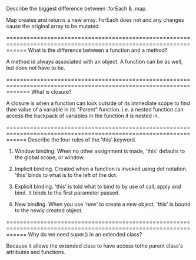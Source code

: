 Describe the biggest difference between .forEach & .map.

Map creates and returns a new array. ForEach does not and any changes cause the original array to be mutated.

==================================================================================================================
What is the difference between a function and a method?

A method id always associated with an object. A function can be as well, but does not have to be.


===================================================================================================================
What is closure?

A closure is when a function can look outside of its immediate scope to find thae value of a variable in
 its "Parent" function. i.e. a nested function can access the backpack of variables in the function it is nested in.

==================================================================================================================
Describe the four rules of the 'this' keyword.

1) Window binding. When no other assignment is made, 'this' defaults to the global scope, or window.

2) Implicit binding. Created when a function is invoked using dot notation. 'this' binds to what is to the left of the dot.

3) Explicit binding. 'this' is told what to bind to by use of call, apply and bind. It binds to the first parameter passed.

4) New binding. When you use 'new' to create a new object, 'this' is bound to the newly created object.

==================================================================================================================
Why do we need super() in an extended class?

Because it allows the extended class to have access tothe parent class's attributes and functions.
